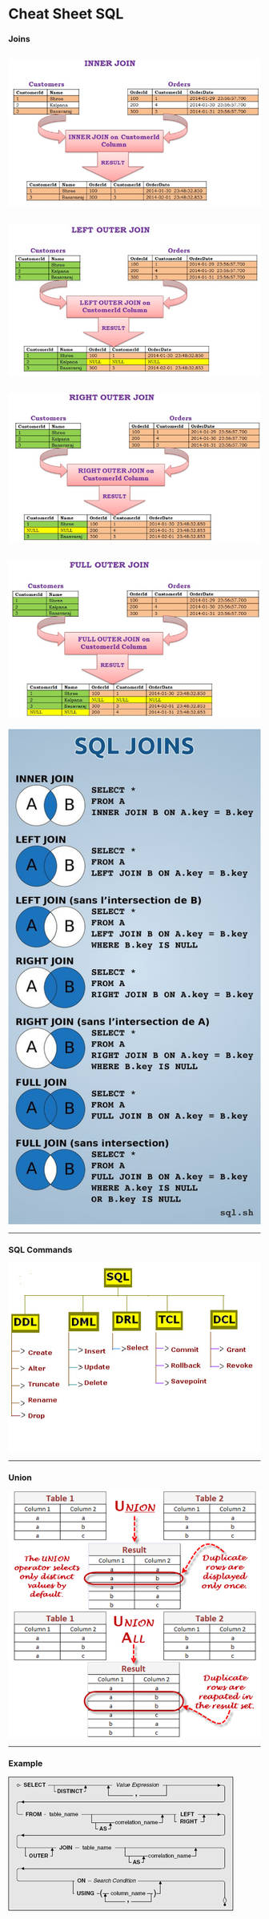 Cheat Sheet SQL
============================
### Joins
![](/imagens/INNER-JOIN.jpg)
---------
![](/imagens/LEFT-OUTER-JOIN.jpg)
---------
![](/imagens/RIGHT-OUTER-JOIN.jpg)
---------
![](/imagens/FULL-OUTER-JOIN.jpg)
---------
![](/imagens/SQLJoins.jpg)

------------------
### SQL Commands
![](/imagens/SQLLang.jpg)

------------------
### Union
![](/imagens/sql-union-query.png)
![](/imagens/sql-union-all-query.png)

------------------
### Example
![](/imagens/ex1.jpg)
